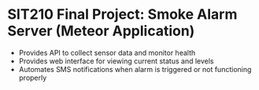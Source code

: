 # SIT210 Final Project: Smoke Alarm Server (Meteor Application)
- Provides API to collect sensor data and monitor health
- Provides web interface for viewing current status and levels
- Automates SMS notifications when alarm is triggered or not functioning properly
